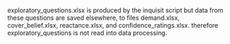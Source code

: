 exploratory_questions.xlsx is produced by the inquisit script but data from these questions are saved elsewhere, to files demand.xlsx, cover_belief.xlsx, reactance.xlsx, and confidence_ratings.xlsx. therefore exploratory_questions is not read into data processing.